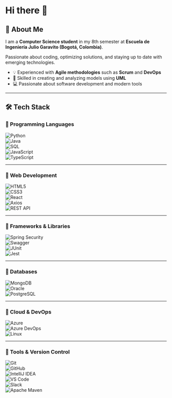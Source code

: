 # Hi there 👋

## 🚀 About Me
I am a **Computer Science student** in my 8th semester at **Escuela de Ingeniería Julio Garavito (Bogotá, Colombia)**.  

Passionate about coding, optimizing solutions, and staying up to date with emerging technologies.  

- 💡 Experienced with **Agile methodologies** such as **Scrum** and **DevOps**  
- 📐 Skilled in creating and analyzing models using **UML**  
- 💻 Passionate about software development and modern tools  

---

## 🛠️ Tech Stack

### 🔹 Programming Languages  
![Python](https://img.shields.io/badge/Python-3776AB?style=for-the-badge&logo=python&logoColor=white)  
![Java](https://img.shields.io/badge/Java-ED8B00?style=for-the-badge&logo=openjdk&logoColor=white)  
![SQL](https://img.shields.io/badge/SQL-4479A1?style=for-the-badge&logo=database&logoColor=white)  
![JavaScript](https://img.shields.io/badge/JavaScript-F7DF1E?style=for-the-badge&logo=javascript&logoColor=black)  
![TypeScript](https://img.shields.io/badge/TypeScript-3178C6?style=for-the-badge&logo=typescript&logoColor=white)  

---

### 🔹 Web Development  
![HTML5](https://img.shields.io/badge/HTML5-E34F26?style=for-the-badge&logo=html5&logoColor=white)  
![CSS3](https://img.shields.io/badge/CSS3-1572B6?style=for-the-badge&logo=css3&logoColor=white)  
![React](https://img.shields.io/badge/React-20232A?style=for-the-badge&logo=react&logoColor=61DAFB)  
![Axios](https://img.shields.io/badge/Axios-5A29E4?style=for-the-badge&logo=axios&logoColor=white)  
![REST API](https://img.shields.io/badge/REST-02569B?style=for-the-badge&logo=rest&logoColor=white)  

---

### 🔹 Frameworks & Libraries  
![Spring Security](https://img.shields.io/badge/Spring%20Security-6DB33F?style=for-the-badge&logo=spring&logoColor=white)  
![Swagger](https://img.shields.io/badge/Swagger-85EA2D?style=for-the-badge&logo=swagger&logoColor=black)  
![JUnit](https://img.shields.io/badge/JUnit-25A162?style=for-the-badge&logo=junit5&logoColor=white)  
![Jest](https://img.shields.io/badge/Jest-C21325?style=for-the-badge&logo=jest&logoColor=white)  

---

### 🔹 Databases  
![MongoDB](https://img.shields.io/badge/MongoDB-47A248?style=for-the-badge&logo=mongodb&logoColor=white)  
![Oracle](https://img.shields.io/badge/Oracle-F80000?style=for-the-badge&logo=oracle&logoColor=white)  
![PostgreSQL](https://img.shields.io/badge/PostgreSQL-4169E1?style=for-the-badge&logo=postgresql&logoColor=white)  

---

### 🔹 Cloud & DevOps  
![Azure](https://img.shields.io/badge/Azure-0078D4?style=for-the-badge&logo=microsoftazure&logoColor=white)  
![Azure DevOps](https://img.shields.io/badge/Azure%20DevOps-0078D7?style=for-the-badge&logo=azuredevops&logoColor=white)  
![Linux](https://img.shields.io/badge/Linux-FCC624?style=for-the-badge&logo=linux&logoColor=black)  

---

### 🔹 Tools & Version Control  
![Git](https://img.shields.io/badge/Git-F05032?style=for-the-badge&logo=git&logoColor=white)  
![GitHub](https://img.shields.io/badge/GitHub-181717?style=for-the-badge&logo=github&logoColor=white)  
![IntelliJ IDEA](https://img.shields.io/badge/IntelliJ%20IDEA-000000?style=for-the-badge&logo=intellijidea&logoColor=white)  
![VS Code](https://img.shields.io/badge/VS%20Code-007ACC?style=for-the-badge&logo=visualstudiocode&logoColor=white)  
![Slack](https://img.shields.io/badge/Slack-4A154B?style=for-the-badge&logo=slack&logoColor=white)  
![Apache Maven](https://img.shields.io/badge/Apache%20Maven-C71A36?style=for-the-badge&logo=apachemaven&logoColor=white)  
